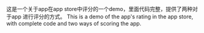 这是一个关于app在app store中评分的一个demo，里面代码完整，提供了两种对于app 进行评分的方式。
This is a demo of the app's rating in the app store, with complete code and two ways of scoring the app.

